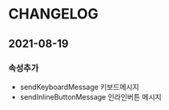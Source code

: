 # CHANGELOG

## 2021-08-19

### 속성추가

- sendKeyboardMessage 키보드메시지
- sendInlineButtonMessage 인라인버튼 메시지
